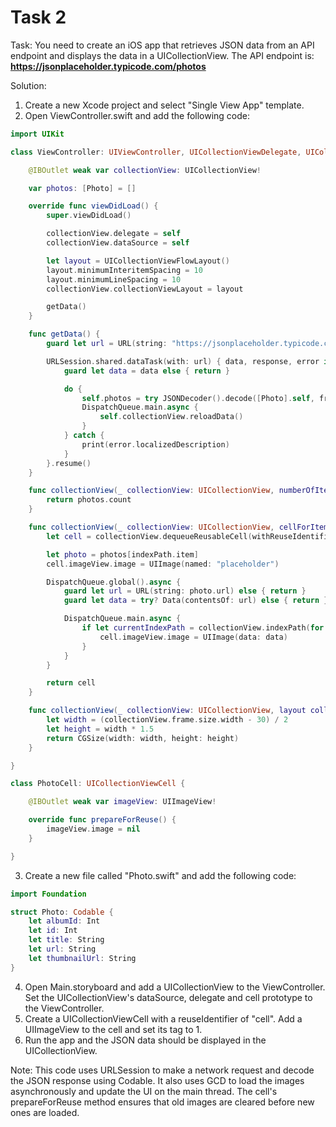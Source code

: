 # Task 2

Task: You need to create an iOS app that retrieves JSON data from an API
endpoint and displays the data in a UICollectionView. The API endpoint is:
**https://jsonplaceholder.typicode.com/photos**

Solution:

1. Create a new Xcode project and select "Single View App" template.
2. Open ViewController.swift and add the following code:

```swift
import UIKit

class ViewController: UIViewController, UICollectionViewDelegate, UICollectionViewDataSource, UICollectionViewDelegateFlowLayout {

    @IBOutlet weak var collectionView: UICollectionView!

    var photos: [Photo] = []

    override func viewDidLoad() {
        super.viewDidLoad()

        collectionView.delegate = self
        collectionView.dataSource = self

        let layout = UICollectionViewFlowLayout()
        layout.minimumInteritemSpacing = 10
        layout.minimumLineSpacing = 10
        collectionView.collectionViewLayout = layout

        getData()
    }

    func getData() {
        guard let url = URL(string: "https://jsonplaceholder.typicode.com/photos") else { return }

        URLSession.shared.dataTask(with: url) { data, response, error in
            guard let data = data else { return }

            do {
                self.photos = try JSONDecoder().decode([Photo].self, from: data)
                DispatchQueue.main.async {
                    self.collectionView.reloadData()
                }
            } catch {
                print(error.localizedDescription)
            }
        }.resume()
    }

    func collectionView(_ collectionView: UICollectionView, numberOfItemsInSection section: Int) -> Int {
        return photos.count
    }

    func collectionView(_ collectionView: UICollectionView, cellForItemAt indexPath: IndexPath) -> UICollectionViewCell {
        let cell = collectionView.dequeueReusableCell(withReuseIdentifier: "cell", for: indexPath) as! PhotoCell

        let photo = photos[indexPath.item]
        cell.imageView.image = UIImage(named: "placeholder")

        DispatchQueue.global().async {
            guard let url = URL(string: photo.url) else { return }
            guard let data = try? Data(contentsOf: url) else { return }

            DispatchQueue.main.async {
                if let currentIndexPath = collectionView.indexPath(for: cell), currentIndexPath == indexPath {
                    cell.imageView.image = UIImage(data: data)
                }
            }
        }

        return cell
    }

    func collectionView(_ collectionView: UICollectionView, layout collectionViewLayout: UICollectionViewLayout, sizeForItemAt indexPath: IndexPath) -> CGSize {
        let width = (collectionView.frame.size.width - 30) / 2
        let height = width * 1.5
        return CGSize(width: width, height: height)
    }

}

class PhotoCell: UICollectionViewCell {

    @IBOutlet weak var imageView: UIImageView!

    override func prepareForReuse() {
        imageView.image = nil
    }

}

```

3. Create a new file called "Photo.swift" and add the following code:

```swift
import Foundation

struct Photo: Codable {
    let albumId: Int
    let id: Int
    let title: String
    let url: String
    let thumbnailUrl: String
}

```

4. Open Main.storyboard and add a UICollectionView to the ViewController. Set
   the UICollectionView's dataSource, delegate and cell prototype to the
   ViewController.
5. Create a UICollectionViewCell with a reuseIdentifier of "cell". Add a
   UIImageView to the cell and set its tag to 1.
6. Run the app and the JSON data should be displayed in the UICollectionView.

Note: This code uses URLSession to make a network request and decode the JSON
response using Codable. It also uses GCD to load the images asynchronously and
update the UI on the main thread. The cell's prepareForReuse method ensures that
old images are cleared before new ones are loaded.

